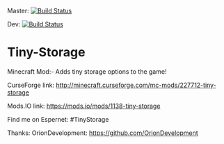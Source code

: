 Master: [![Build Status](https://travis-ci.org/Tim020/Tiny-Storage.svg?branch=master)](https://travis-ci.org/Tim020/Tiny-Storage)

Dev: [![Build Status](https://travis-ci.org/Tim020/Tiny-Storage.svg?branch=Dev)](https://travis-ci.org/Tim020/Tiny-Storage)

# Tiny-Storage
Minecraft Mod:- Adds tiny storage options to the game!

CurseForge link: http://minecraft.curseforge.com/mc-mods/227712-tiny-storage

Mods.IO link: https://mods.io/mods/1138-tiny-storage

Find me on Espernet: #TinyStorage

Thanks:
OrionDevelopment: https://github.com/OrionDevelopment
